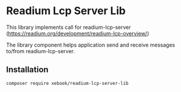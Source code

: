 Readium Lcp Server Lib
======================

This library implements call for readium-lcp-server (https://readium.org/development/readium-lcp-overview/)

The library component helps application send and receive messages to/from readium-lcp-server.



Installation
------------

```bash
composer require xebook/readium-lcp-server-lib
```


